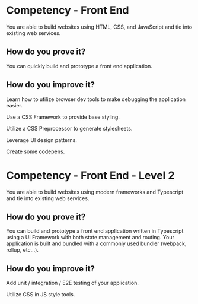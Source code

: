 # Competency - Front End

You are able to build websites using HTML, CSS, and JavaScript and tie into existing web services.

## How do you prove it?

You can quickly build and prototype a front end application.  

## How do you improve it?

Learn how to utilize browser dev tools to make debugging the application easier.

Use a CSS Framework to provide base styling.

Utilize a CSS Preprocessor to generate stylesheets.

Leverage UI design patterns.

Create some codepens.

# Competency - Front End - Level 2

You are able to build websites using modern frameworks and Typescript and tie into existing web services.

## How do you prove it?

You can build and prototype a front end application written in Typescript using a UI Framework with both state management and routing.
Your application is built and bundled with a commonly used bundler (webpack, rollup, etc...).

## How do you improve it?

Add unit / integration / E2E testing of your application.

Utilize CSS in JS style tools.